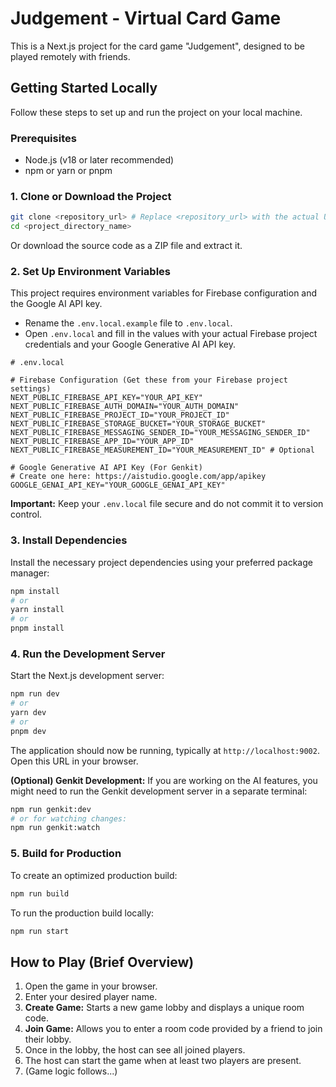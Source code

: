 # Judgement - Virtual Card Game

This is a Next.js project for the card game "Judgement", designed to be played remotely with friends.

## Getting Started Locally

Follow these steps to set up and run the project on your local machine.

### Prerequisites

*   Node.js (v18 or later recommended)
*   npm or yarn or pnpm

### 1. Clone or Download the Project

```bash
git clone <repository_url> # Replace <repository_url> with the actual URL
cd <project_directory_name>
```
Or download the source code as a ZIP file and extract it.

### 2. Set Up Environment Variables

This project requires environment variables for Firebase configuration and the Google AI API key.

*   Rename the `.env.local.example` file to `.env.local`.
*   Open `.env.local` and fill in the values with your actual Firebase project credentials and your Google Generative AI API key.

```env
# .env.local

# Firebase Configuration (Get these from your Firebase project settings)
NEXT_PUBLIC_FIREBASE_API_KEY="YOUR_API_KEY"
NEXT_PUBLIC_FIREBASE_AUTH_DOMAIN="YOUR_AUTH_DOMAIN"
NEXT_PUBLIC_FIREBASE_PROJECT_ID="YOUR_PROJECT_ID"
NEXT_PUBLIC_FIREBASE_STORAGE_BUCKET="YOUR_STORAGE_BUCKET"
NEXT_PUBLIC_FIREBASE_MESSAGING_SENDER_ID="YOUR_MESSAGING_SENDER_ID"
NEXT_PUBLIC_FIREBASE_APP_ID="YOUR_APP_ID"
NEXT_PUBLIC_FIREBASE_MEASUREMENT_ID="YOUR_MEASUREMENT_ID" # Optional

# Google Generative AI API Key (For Genkit)
# Create one here: https://aistudio.google.com/app/apikey
GOOGLE_GENAI_API_KEY="YOUR_GOOGLE_GENAI_API_KEY"
```
**Important:** Keep your `.env.local` file secure and do not commit it to version control.

### 3. Install Dependencies

Install the necessary project dependencies using your preferred package manager:

```bash
npm install
# or
yarn install
# or
pnpm install
```

### 4. Run the Development Server

Start the Next.js development server:

```bash
npm run dev
# or
yarn dev
# or
pnpm dev
```

The application should now be running, typically at `http://localhost:9002`. Open this URL in your browser.

**(Optional) Genkit Development:** If you are working on the AI features, you might need to run the Genkit development server in a separate terminal:

```bash
npm run genkit:dev
# or for watching changes:
npm run genkit:watch
```

### 5. Build for Production

To create an optimized production build:

```bash
npm run build
```

To run the production build locally:

```bash
npm run start
```

## How to Play (Brief Overview)

1.  Open the game in your browser.
2.  Enter your desired player name.
3.  **Create Game:** Starts a new game lobby and displays a unique room code.
4.  **Join Game:** Allows you to enter a room code provided by a friend to join their lobby.
5.  Once in the lobby, the host can see all joined players.
6.  The host can start the game when at least two players are present.
7.  (Game logic follows...)
